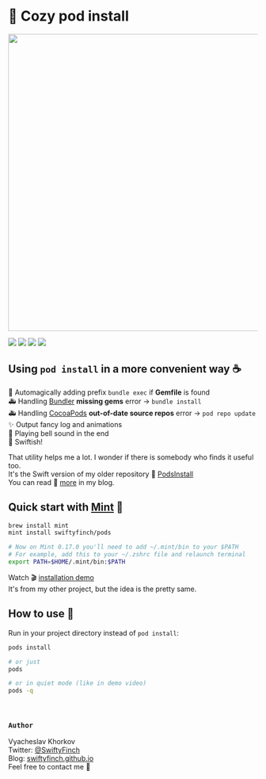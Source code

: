 # 🌱 Cozy pod install

<img src="https://user-images.githubusercontent.com/64660122/140637141-e0a341b3-9ede-4c6f-81e8-db95e457bfa6.mp4" width="600"/>

<p>
<img src="https://img.shields.io/badge/Swift-orange?logo=swift&logoColor=white" />
<a href="https://github.com/yonaskolb/Mint"><img src="https://img.shields.io/badge/Mint-darkgreen?logo=leaflet&logoColor=white" /></a>
<a href="https://cocoapods.org"><img src="https://img.shields.io/badge/CocoaPods-brown?logo=cocoapods&logoColor=white" /></a>
<a href="https://twitter.com/swiftyfinch"><img src="https://img.shields.io/badge/@swiftyfinch-blue?logo=twitter&logoColor=white" /></a>
</p>

## Using `pod install` in a more convenient way ☕️

🦄 Automagically adding prefix `bundle exec` if **Gemfile** is found<br>
🚑 Handling [Bundler](https://bundler.io) **missing gems** error → `bundle install`<br>
🚑 Handling [CocoaPods](https://cocoapods.org) **out-of-date source repos** error → `pod repo update`<br>
✨ Output fancy log and animations<br>
🔔 Playing bell sound in the end<br>
🚀 Swiftish!

That utility helps me a lot. I wonder if there is somebody who finds it useful too.<br>
It's the Swift version of my older repository 🌱 [PodsInstall](https://github.com/swiftyfinch/PodsInstall)<br>
You can read 📖 [more](https://swiftyfinch.github.io/en/2020-05-23-cozy-pod-install/) in my blog.
<br>

## Quick start with <a href="https://github.com/yonaskolb/Mint">Mint</a> 🌱

```bash
brew install mint
mint install swiftyfinch/pods

# Now on Mint 0.17.0 you'll need to add ~/.mint/bin to your $PATH
# For example, add this to your ~/.zshrc file and relaunch terminal
export PATH=$HOME/.mint/bin:$PATH
```
Watch 🎬 [installation demo](https://github.com/swiftyfinch/Rugby/discussions/71)<br>
It's from my other project, but the idea is the pretty same.
<br>

## How to use 🏈

Run in your project directory instead of `pod install`:
```bash
pods install
```
```bash
# or just
pods
```
```bash
# or in quiet mode (like in demo video)
pods -q
```
<br>

### `Author`

Vyacheslav Khorkov\
Twitter: [@SwiftyFinch](https://twitter.com/swiftyfinch)\
Blog: [swiftyfinch.github.io](https://swiftyfinch.github.io/en)\
Feel free to contact me 📮
